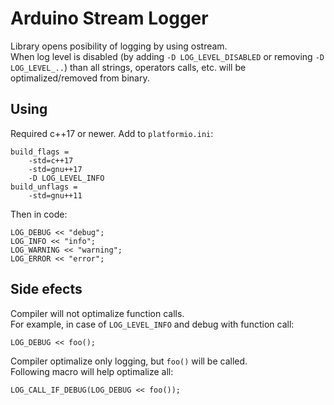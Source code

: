 # Arduino Stream Logger
Library opens posibility of logging by using ostream.\
When log level is disabled (by adding `-D LOG_LEVEL_DISABLED` or removing `-D LOG_LEVEL_..`) than all strings, operators calls, etc. will be optimalized/removed from binary.

## Using
Required c++17 or newer. Add to `platformio.ini`:
```
build_flags =
	-std=c++17
	-std=gnu++17
	-D LOG_LEVEL_INFO
build_unflags =
	-std=gnu++11
```
Then in code:
```
LOG_DEBUG << "debug";
LOG_INFO << "info";
LOG_WARNING << "warning";
LOG_ERROR << "error";
```

## Side efects
Compiler will not optimalize function calls.\
For example, in case of `LOG_LEVEL_INFO` and debug with function call:
```
LOG_DEBUG << foo();
```
Compiler optimalize only logging, but `foo()` will be called.\
Following macro will help optimalize all:
```
LOG_CALL_IF_DEBUG(LOG_DEBUG << foo());
```
